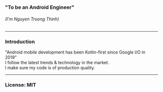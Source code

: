 ### "To be an Android Engineer"
###### (I'm Nguyen Truong Thinh)
___
### Introduction
"Android mobile development has been Kotlin-first since Google I/O in 2019" <br>
I follow the latest trends & technology in the market. <br>I make sure my code is of production quality.
___
### License: MIT